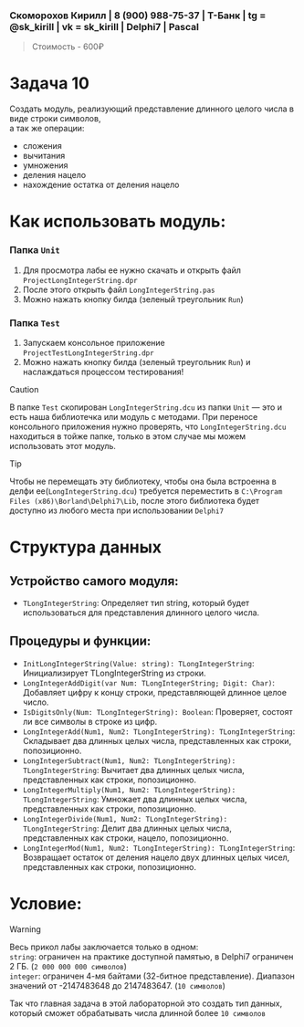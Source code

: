 ### Скоморохов Кирилл | 8 (900) 988-75-37 | Т-Банк | tg = @sk_kiriII  | vk = sk_kirill | Delphi7 | Pascal

> Стоимость - 600₽

# Задача 10

Создать модуль, реализующий представление длинного целого числа в виде строки символов,  
а так же операции:
- сложения
- вычитания
- умножения
- деления нацело
- нахождение остатка от деления нацело

# Как использовать модуль:
  
### Папка `Unit`
1. Для просмотра лабы ее нужно скачать и открыть файл `ProjectLongIntegerString.dpr`  
2. После этого открыть файл `LongIntegerString.pas`  
3. Можно нажать кнопку билда (зеленый треугольник `Run`)  

### Папка `Test`
1. Запускаем консольное приложение `ProjectTestLongIntegerString.dpr`
2. Можно нажать кнопку билда (зеленый треугольник `Run`) и наслаждаться процессом тестирования!
> [!CAUTION]
> В папке `Test` скопирован `LongIntegerString.dcu` из папки `Unit` — это и есть наша библиотечка или модуль с методами. При переносе консольного приложения
> нужно проверять, что `LongIntegerString.dcu` находиться в тойже папке, только в этом случае мы можем использовать этот модуль.

> [!TIP]
> Чтобы не перемещать эту библиотеку, чтобы она была встроенна в делфи ее(`LongIntegerString.dcu`) требуется переместить
> в `C:\Program Files (x86)\Borland\Delphi7\Lib`, после этого библиотека будет доступно из любого места при использовании `Delphi7`

# Структура данных
## Устройство самого модуля:  
- `TLongIntegerString`: Определяет тип string, который будет использоваться для представления длинного целого числа.

## Процедуры и функции:
- `InitLongIntegerString(Value: string): TLongIntegerString`: Инициализирует TLongIntegerString из строки.  
- `LongIntegerAddDigit(var Num: TLongIntegerString; Digit: Char)`: Добавляет цифру к концу строки, представляющей длинное целое число.  
- `IsDigitsOnly(Num: TLongIntegerString): Boolean`: Проверяет, состоят ли все символы в строке из цифр.  
- `LongIntegerAdd(Num1, Num2: TLongIntegerString): TLongIntegerString`: Складывает два длинных целых числа, представленных как строки, попозиционно.  
- `LongIntegerSubtract(Num1, Num2: TLongIntegerString): TLongIntegerString`: Вычитает два длинных целых числа, представленных как строки, попозиционно.
- `LongIntegerMultiply(Num1, Num2: TLongIntegerString): TLongIntegerString`: Умножает два длинных целых числа, представленных как строки, попозиционно.
- `LongIntegerDivide(Num1, Num2: TLongIntegerString): TLongIntegerString`: Делит два длинных целых числа, представленных как строки, нацело, попозиционно.
- `LongIntegerMod(Num1, Num2: TLongIntegerString): TLongIntegerString`: Возвращает остаток от деления нацело двух длинных целых чисел, представленных как строки, попозиционно.

# Условие:
> [!WARNING]
> Весь прикол лабы заключается только в одном:  
> `string`: ограничен на практике доступной памятью, в Delphi7 ограничен 2 ГБ. (`2 000 000 000 символов`)  
> `integer`: ограничен 4-мя байтами (32-битное представление). Диапазон значений от -2147483648 до 2147483647. (`10 символов`)  

Так что главная задача в этой лабораторной это создать тип данных, который сможет обрабатывать числа длинной более `10 символов`
